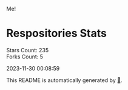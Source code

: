Me!

# Respositories Stats
Stars Count: 235  
Forks Count: 5

2023-11-30 00:08:59  

This README is automatically generated by [🐰](https://github.com/rnitta/rnitta).
